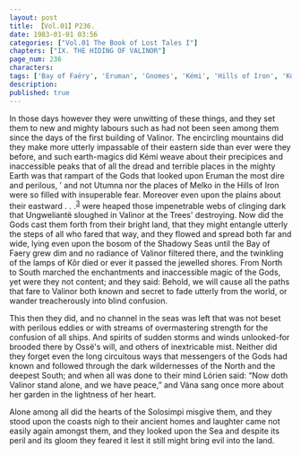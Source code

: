 ```yaml
---
layout: post
title: 【Vol.01】P236.
date: 1983-01-01 03:56
categories: ["Vol.01 The Book of Lost Tales I"]
chapters: ["IX. THE HIDING OF VALINOR"]
page_num: 236
characters: 
tags: ['Bay of Faëry', 'Eruman', 'Gnomes', 'Kémi', 'Hills of Iron', 'Kôr', 'Lórien', 'Melko', 'Mountains of Valinor', 'Noldoli', 'Oromë', 'Ossë', 'Shadowy Seas']
description: 
published: true
---
```


In those days however they were unwitting of these things, and they set them to new and mighty labours such as had not been seen among them since the days of the first building of Valinor. The encircling mountains did they make more utterly impassable of their eastern side than ever were they before, and such earth-magics did Kémi weave about their precipices and inaccessible peaks that of all the dread and terrible places in the mighty Earth was that rampart of the Gods that looked upon Eruman the most dire and perilous, ’ and not Utumna nor the places of Melko in the Hills of Iron were so filled with insuperable fear. Moreover even upon the plains about their eastward . . .<SUP>[3]({{site.baseurl}}/vol01-p248)</SUP> were heaped those impenetrable webs of clinging dark that Ungweliantë sloughed in Valinor at the Trees' destroying. Now did the Gods cast them forth from their bright land, that they might entangle utterly the steps of all who fared that way, and they flowed and spread both far and wide, lying even upon the bosom of the Shadowy Seas until the Bay of Faery grew dim and no radiance of Valinor filtered there, and the twinkling of the lamps of Kôr died or ever it passed the jewelled shores. From North to South marched the enchantments and inaccessible magic of the Gods, yet were they not content; and they said: Behold, we will cause all the paths that fare to Valinor both known and secret to fade utterly from the world, or wander treacherously into blind confusion.

This then they did, and no channel in the seas was left that was not beset with perilous eddies or with streams of overmastering strength for the confusion of all ships. And spirits of sudden storms and winds unlooked-for brooded there by Ossë's will, and others of inextricable mist. Neither did they forget even the long circuitous ways that messengers of the Gods had known and followed through the dark wildernesses of the North and the deepest South; and when all was done to their mind Lórien said: “Now doth Valinor stand alone, and we have peace,” and Vána sang once more about her garden in the lightness of her heart.

Alone among all did the hearts of the Solosimpi misgive them, and they stood upon the coasts nigh to their ancient homes and laughter came not easily again amongst them, and they looked upon the Sea and despite its peril and its gloom they feared it lest it still might bring evil into the land.

